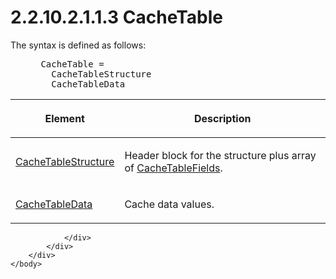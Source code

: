 <html dir="LTR" xmlns:mshelp="http://msdn.microsoft.com/mshelp" xmlns:ddue="http://ddue.schemas.microsoft.com/authoring/2003/5" xmlns:xlink="http://www.w3.org/1999/xlink" xmlns:tool="http://www.microsoft.com/tooltip">
    <head>
        <meta http-equiv="Content-Type" content="text/html; CHARSET=utf-8"></meta>
        <meta name="save" content="history"></meta>
        <title>2.2.10.2.1.1.3 CacheTable</title>
        <xml>
            <mshelp:toctitle title="2.2.10.2.1.1.3 CacheTable"></mshelp:toctitle>
            <mshelp:rltitle title="[MS-SSAS8]: CacheTable"></mshelp:rltitle>
            <mshelp:keyword index="A" term="ecbc6a8a-1b84-4831-9197-6aaf29f1dc23"></mshelp:keyword>
            <mshelp:attr name="DCSext.ContentType" value="open specification"></mshelp:attr>
            <mshelp:attr name="AssetID" value="ecbc6a8a-1b84-4831-9197-6aaf29f1dc23"></mshelp:attr>
            <mshelp:attr name="TopicType" value="kbRef"></mshelp:attr>
            <mshelp:attr name="DCSext.Title" value="[MS-SSAS8]: CacheTable" />
        </xml>
    </head>
    <body>
        <div id="header">
            <h1 class="heading">2.2.10.2.1.1.3 CacheTable</h1>
        </div>
        <div id="mainSection">
            <div id="mainBody">
                <div id="allHistory" class="saveHistory"></div>
                <div id="sectionSection0" class="section" name="collapseableSection">
                    

<p>The syntax is defined as follows:           </p>

<dl>
<dd>
<div><pre> CacheTable = 
   CacheTableStructure
   CacheTableData
</pre></div>
</dd></dl>

<table>
 <thead>
  <tr>
   <th>
   <p>Element</p>
   </th>
   <th>
   <p>Description</p>
   </th>
  </tr>
 </thead>
 <tr>
  <td>
  <p><a href="4cc5d8d3-5e10-44ef-8e6b-60ed14e6c5ec.md">CacheTableStructure</a></p>
  </td>
  <td>
  <p>Header block for the structure plus array of <a href="90b46cab-075b-4240-9d24-266a0c7174d4.md">CacheTableFields</a>.</p>
  </td>
 </tr>
 <tr>
  <td>
  <p><a href="ac557119-15a9-481b-a8a5-c3036176b9b9.md">CacheTableData</a></p>
  </td>
  <td>
  <p>Cache data values.</p>
  </td>
 </tr>
</table>

<p> </p>


                </div>
            </div>
        </div>
    </body>
</html>